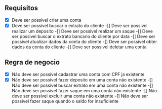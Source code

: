 ##

## Requisitos

-[x] Deve ser possivel criar uma conta
-[x] Deve ser possivel buscar o extrato do cliente
-[] Deve ser possivel realizar um deposito
-[] Deve ser possivel realizar um saque
-[] Deve ser possivel buscar o extrato bancario do cliente por data
-[] Deve ser possivel atualizar dados da conta do cliente
-[] Deve ser possivel obter dados da conta do cliente 
-[] Deve ser possivel deletar uma conta

## Regra de negocio

-[x] Não deve ser possivel cadastrar uma conta com CPF ja existente
-[x] Não deve ser possivel fazer deposito em uma conta não existente
-[] Não deve ser possivel buscar extrato em uma conta não existente
-[] Não deve ser possivel fazer saque em uma conta não existente
-[] Não deve ser possivel excluir uma conta não existente
-[] Não deve ser possivel fazer saque quando o saldo for insuficiente
